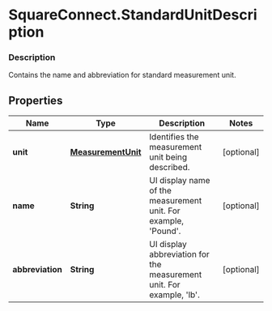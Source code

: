 # SquareConnect.StandardUnitDescription

### Description

Contains the name and abbreviation for standard measurement unit.

## Properties
Name | Type | Description | Notes
------------ | ------------- | ------------- | -------------
**unit** | [**MeasurementUnit**](MeasurementUnit.md) | Identifies the measurement unit being described. | [optional] 
**name** | **String** | UI display name of the measurement unit. For example, &#39;Pound&#39;. | [optional] 
**abbreviation** | **String** | UI display abbreviation for the measurement unit. For example, &#39;lb&#39;. | [optional] 


